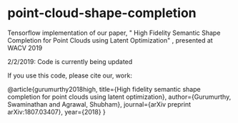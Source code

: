 # point-cloud-shape-completion
Tensorflow implementation of our paper, " High Fidelity Semantic Shape Completion for Point Clouds using Latent Optimization" , presented at WACV 2019

2/2/2019: Code is currently being updated


If you use this code, please cite our, work:

@article{gurumurthy2018high,
  title={High fidelity semantic shape completion for point clouds using latent optimization},
  author={Gurumurthy, Swaminathan and Agrawal, Shubham},
  journal={arXiv preprint arXiv:1807.03407},
  year={2018}
}
